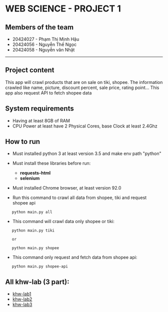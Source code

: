 # WEB SCIENCE - PROJECT 1

## Members of the team
 - 20424027 - Phạm Thị Minh Hậu
 - 20424056 - Nguyễn Thế Ngọc
 - 20424058 - Nguyễn văn Nhật
---
## Project content
This app will crawl products that are on sale on tiki, shopee.
The information crawled like name, picture, discount percent, sale price, rating point...
This app also request API to fetch shopee data

## System requirements
- Having at least 8GB of RAM
- CPU Power at least have 2 Physical Cores, base Clock at least 2.4Ghz

## How to run
 - Must installed python 3 at least version 3.5 and make env path "python"
 - Must install these libraries before run:
    - **requests-html**
    - **selenium**

 - Must installed Chrome browser, at least version 92.0
 - Run this command to crawl all data from shopee, tiki and request shopee api
 ```
    python main.py all
 ```
 - This command will crawl data only shopee or tiki:
 ```
    python main.py tiki

    or

    python main.py shopee

 ```
 - This command only request and fetch data from shopee api:
 ```
    python main.py shopee-api
 ```
 
 
## All khw-lab (3 part):
-  [khw-lab1](https://github.com/ngocsotn/khw-lab1)
-  [khw-lab2](https://github.com/ngocsotn/khw-lab2)
-  [khw-lab3](https://github.com/ngocsotn/khw-lab3)
